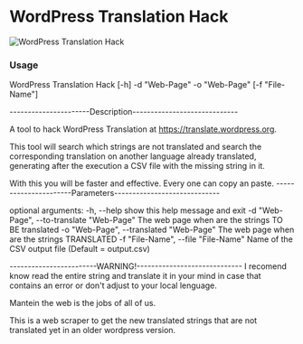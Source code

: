 # WordPress Translation Hack
![WordPress Translation Hack]({{site.baseurl}}//Screenshot_2016-05-18_01-11-46.png)

### Usage
WordPress Translation Hack [-h] -d "Web-Page" -o "Web-Page" [-f "File-Name"]


----------------------Description-----------------------------

A tool to hack WordPress Translation at 
https://translate.wordpress.org.

This tool will search which strings are not translated 
and search the corresponding translation on another language 
already translated, generating after the execution a CSV file
with the missing string in it.

With this you will be faster and effective. Every one can 
copy an paste.
----------------------Parameters-----------------------------

optional arguments:
  -h, --help            show this help message and exit
  -d "Web-Page", --to-translate "Web-Page"
                        The web page when are the strings TO BE translated
  -o "Web-Page", --translated "Web-Page"
                        The web page when are the strings TRANSLATED
  -f "File-Name", --file "File-Name"
                        Name of the CSV output file (Default = output.csv)

------------------------WARNING!-----------------------------
I recomend know read the entire string and translate it 
in your mind in case that contains an error or don't 
adjust to your local lenguage.

Mantein the web is the jobs of all of us.



This is a web scraper to get the new translated strings that are not translated yet in an older wordpress version.

